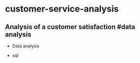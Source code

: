 # customer-service-analysis
## Analysis of a customer satisfaction #data analysis
-  Data analysis

-  sql
